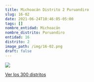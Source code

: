 ```yaml
---
title: Michoacán Distrito 2 Puruandiro
slug: 16-02
date: 2021-06-24T10:46:05-05:00
tags: []
nombre_entidad: Michoacán
nombre_distrito: Puruandiro
entidad: 16
distrito: 2
image_path: /img/16-02.png
draft: false
---
```


![](/img/16-02.png)

[Ver los 300 distritos](/docs/elecciones-2021)
